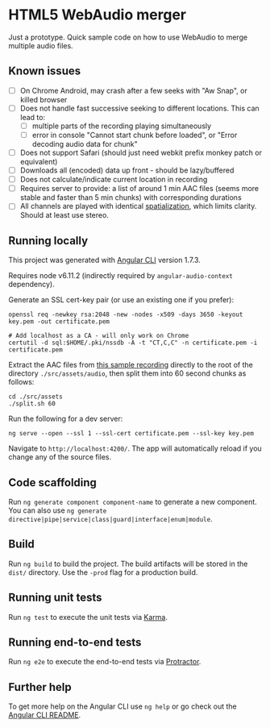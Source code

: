 # HTML5 WebAudio merger

Just a prototype. Quick sample code on how to use WebAudio to merge multiple audio files.

## Known issues
- [ ] On Chrome Android, may crash after a few seeks with "Aw Snap", or killed browser 
- [ ] Does not handle fast successive seeking to different locations. This can lead to:
  - [ ] multiple parts of the recording playing simultaneously
  - [ ] error in console "Cannot start chunk before loaded", or "Error decoding audio data for chunk"
- [ ] Does not support Safari (should just need webkit prefix monkey patch or equivalent)
- [ ] Downloads all (encoded) data up front - should be lazy/buffered
- [ ] Does not calculate/indicate current location in recording
- [ ] Requires server to provide: a list of around 1 min AAC files (seems more stable and faster than 5 min chunks) with corresponding durations 
- [ ] All channels are played with identical [spatialization](https://developer.mozilla.org/en-US/docs/Web/API/Web_Audio_API/Web_audio_spatialization_basics), which limits clarity. Should at least use stereo.

## Running locally

This project was generated with [Angular CLI](https://github.com/angular/angular-cli) version 1.7.3.

Requires node v6.11.2 (indirectly required by `angular-audio-context` dependency).

Generate an SSL cert-key pair (or use an existing one if you prefer):
```
openssl req -newkey rsa:2048 -new -nodes -x509 -days 3650 -keyout key.pem -out certificate.pem

# Add localhost as a CA - will only work on Chrome
certutil -d sql:$HOME/.pki/nssdb -A -t "CT,C,C" -n certificate.pem -i certificate.pem
```

Extract the AAC files from [this sample recording](https://drive.google.com/open?id=1E6lWt9ol-cysOIEXU9t22wNfRgTag_4c) directly to the root of the directory `./src/assets/audio`, then split them into 60 second chunks as follows:
```
cd ./src/assets
./split.sh 60
``` 

Run the following for a dev server:
```
ng serve --open --ssl 1 --ssl-cert certificate.pem --ssl-key key.pem
```
Navigate to `http://localhost:4200/`. The app will automatically reload if you change any of the source files.

## Code scaffolding

Run `ng generate component component-name` to generate a new component. You can also use `ng generate directive|pipe|service|class|guard|interface|enum|module`.

## Build

Run `ng build` to build the project. The build artifacts will be stored in the `dist/` directory. Use the `-prod` flag for a production build.

## Running unit tests

Run `ng test` to execute the unit tests via [Karma](https://karma-runner.github.io).

## Running end-to-end tests

Run `ng e2e` to execute the end-to-end tests via [Protractor](http://www.protractortest.org/).

## Further help

To get more help on the Angular CLI use `ng help` or go check out the [Angular CLI README](https://github.com/angular/angular-cli/blob/master/README.md).
